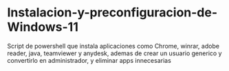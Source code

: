 # Instalacion-y-preconfiguracion-de-Windows-11
Script de powershell que instala aplicaciones como Chrome, winrar, adobe reader, java, teamviewer y anydesk, ademas de crear un usuario generico y convertirlo en administrador, y eliminar apps innecesarias
